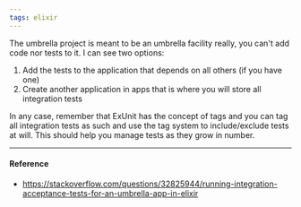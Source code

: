 ```yaml
---
tags: elixir
---
```


The umbrella project is meant to be an umbrella facility really, you can't add code nor tests to it. I can see two options:

1. Add the tests to the application that depends on all others (if you have one)
2. Create another application in apps that is where you will store all integration tests

In any case, remember that ExUnit has the concept of tags and you can tag all integration tests as such and use the tag system to include/exclude tests at will. This should help you manage tests as they grow in number.

---

#### Reference

- https://stackoverflow.com/questions/32825944/running-integration-acceptance-tests-for-an-umbrella-app-in-elixir
